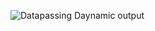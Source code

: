 ![Datapassing Daynamic output](https://user-images.githubusercontent.com/79982684/114754114-0f31f500-9d0d-11eb-8ef7-36f68a15d089.png)

